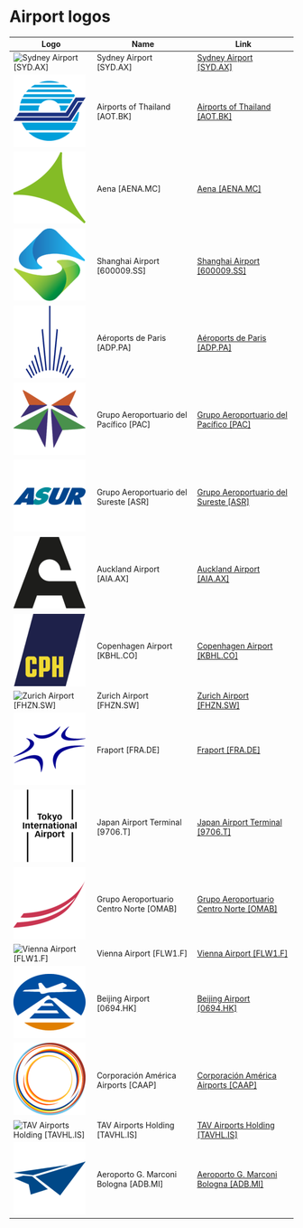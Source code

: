 # Airport logos

| Logo | Name  | Link |
| ---- | ----  | ---- |
| ![Sydney Airport [SYD.AX]](/img/128/SYD.AX-cfb226d7.png) | Sydney Airport [SYD.AX] | [Sydney Airport [SYD.AX]](../../page/sydney-airport/logo/ ) |
| ![Airports of Thailand [AOT.BK]](/img/128/AOT.BK-0cab88ba.png) | Airports of Thailand [AOT.BK] | [Airports of Thailand [AOT.BK]](../../page/airports-of-thailand/logo/ ) |
| ![Aena [AENA.MC]](/img/128/AENA.MC-890ae101.png) | Aena [AENA.MC] | [Aena [AENA.MC]](../../page/aena/logo/ ) |
| ![Shanghai Airport [600009.SS]](/img/128/600009.SS-6eaf49f3.png) | Shanghai Airport [600009.SS] | [Shanghai Airport [600009.SS]](../../page/shanghai-airport/logo/ ) |
| ![Aéroports de Paris [ADP.PA]](/img/128/ADP.PA-2cd3697f.png) | Aéroports de Paris [ADP.PA] | [Aéroports de Paris [ADP.PA]](../../page/paris-airports/logo/ ) |
| ![Grupo Aeroportuario del Pacífico [PAC]](/img/128/PAC-0ac3fa9c.png) | Grupo Aeroportuario del Pacífico [PAC] | [Grupo Aeroportuario del Pacífico [PAC]](../../page/grupo-aeroportuario-del-pacifico/logo/ ) |
| ![Grupo Aeroportuario del Sureste [ASR]](/img/128/ASR-8ba56f7b.png) | Grupo Aeroportuario del Sureste [ASR] | [Grupo Aeroportuario del Sureste [ASR]](../../page/asur/logo/ ) |
| ![Auckland Airport [AIA.AX]](/img/128/AIA.AX-0f3ef6e0.png) | Auckland Airport [AIA.AX] | [Auckland Airport [AIA.AX]](../../page/auckland-airport/logo/ ) |
| ![Copenhagen Airport [KBHL.CO]](/img/128/KBHL.CO-43720d0d.png) | Copenhagen Airport [KBHL.CO] | [Copenhagen Airport [KBHL.CO]](../../page/copenhagen-airport/logo/ ) |
| ![Zurich Airport [FHZN.SW]](/img/128/FHZN.SW-bef087b6.png) | Zurich Airport [FHZN.SW] | [Zurich Airport [FHZN.SW]](../../page/zurich-airport/logo/ ) |
| ![Fraport [FRA.DE]](/img/128/FRA.DE-bee4d55f.png) | Fraport [FRA.DE] | [Fraport [FRA.DE]](../../page/fraport/logo/ ) |
| ![Japan Airport Terminal [9706.T]](/img/128/9706.T-a2ebfc3b.png) | Japan Airport Terminal [9706.T] | [Japan Airport Terminal [9706.T]](../../page/japan-airport-terminal/logo/ ) |
| ![Grupo Aeroportuario Centro Norte [OMAB]](/img/128/OMAB-1872e63f.png) | Grupo Aeroportuario Centro Norte [OMAB] | [Grupo Aeroportuario Centro Norte [OMAB]](../../page/oma-airport/logo/ ) |
| ![Vienna Airport [FLW1.F]](/img/128/FLW1.F-26f675b4.png) | Vienna Airport [FLW1.F] | [Vienna Airport [FLW1.F]](../../page/vienna-airport/logo/ ) |
| ![Beijing Airport [0694.HK]](/img/128/0694.HK-fbebf68d.png) | Beijing Airport [0694.HK] | [Beijing Airport [0694.HK]](../../page/beijing-airport/logo/ ) |
| ![Corporación América Airports [CAAP]](/img/128/CAAP-93ec2182.png) | Corporación América Airports [CAAP] | [Corporación América Airports [CAAP]](../../page/corporacion-america-airports/logo/ ) |
| ![TAV Airports Holding [TAVHL.IS]](/img/128/TAVHL.IS-fb235ce8.png) | TAV Airports Holding [TAVHL.IS] | [TAV Airports Holding [TAVHL.IS]](../../page/tav-airports/logo/ ) |
| ![Aeroporto G. Marconi Bologna [ADB.MI]](/img/128/ADB.MI-08f32e04.png) | Aeroporto G. Marconi Bologna [ADB.MI] | [Aeroporto G. Marconi Bologna [ADB.MI]](../../page/aeroporto-bologna/logo/ ) |
